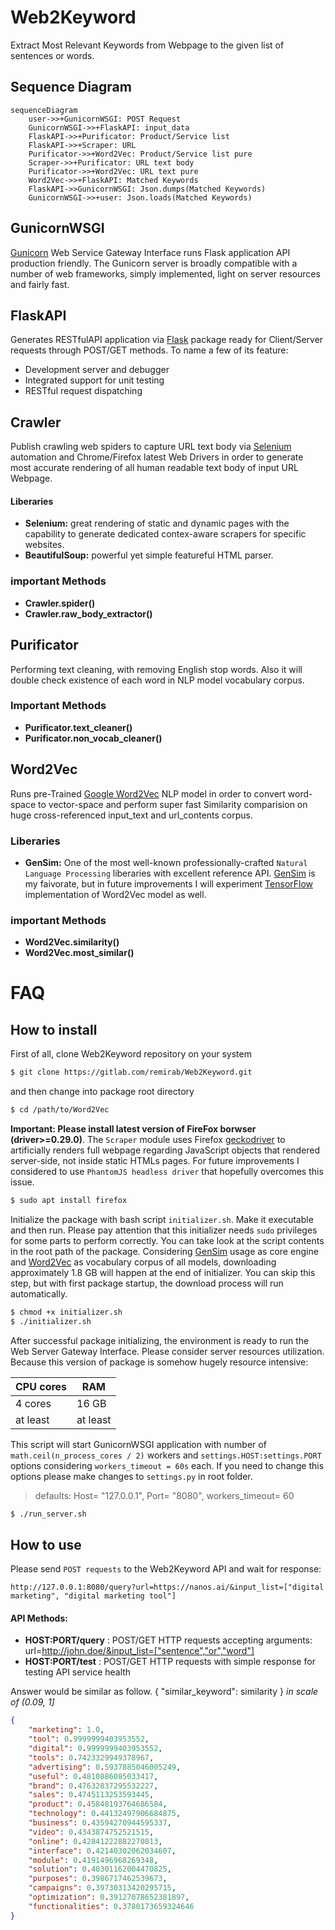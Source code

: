 # Web2Keyword
Extract Most Relevant Keywords from Webpage to the given list of sentences or words.

## Sequence Diagram
```mermaid
sequenceDiagram
    user->>+GunicornWSGI: POST Request
    GunicornWSGI->>+FlaskAPI: input_data
    FlaskAPI->>+Purificator: Product/Service list
    FlaskAPI->>+Scraper: URL
    Purificator->>+Word2Vec: Product/Service list pure
    Scraper->>+Purificator: URL text body
    Purificator->>+Word2Vec: URL text pure
    Word2Vec->>+FlaskAPI: Matched Keywords
    FlaskAPI->>GunicornWSGI: Json.dumps(Matched Keywords)
    GunicornWSGI->>+user: Json.loads(Matched Keywords)
```

## GunicornWSGI
[Gunicorn](https://gunicorn.org/) Web Service Gateway Interface runs Flask application API production friendly. The Gunicorn server is broadly compatible with a number of web frameworks, simply implemented, light on server resources and fairly fast.

## FlaskAPI
Generates RESTfulAPI application via [Flask](https://en.wikipedia.org/wiki/Flask_(web_framework)) package ready for Client/Server requests through POST/GET methods. To name a few of its feature:
* Development server and debugger
* Integrated support for unit testing
* RESTful request dispatching

## Crawler
Publish crawling web spiders to capture URL text body via [Selenium](https://www.selenium.dev/) automation and Chrome/Firefox latest Web Drivers in order to generate most accurate rendering of all human readable text body of input URL Webpage.
#### Liberaries
+ **Selenium:** great rendering of static and dynamic pages with the capability to generate dedicated contex-aware scrapers for specific websites. 
+ **BeautifulSoup:** powerful yet simple featureful HTML parser.
### important Methods
- **Crawler.spider()**
- **Crawler.raw_body_extractor()**
 
## Purificator
Performing text cleaning, with removing English stop words. Also it will double check existence of each word in NLP model vocabulary corpus.
### Important Methods
- **Purificator.text_cleaner()**
- **Purificator.non_vocab_cleaner()**

## Word2Vec
Runs pre-Trained [Google Word2Vec](https://code.google.com/archive/p/word2vec/) NLP model in order to convert word-space to vector-space and perform super fast Similarity comparision on huge cross-referenced input_text and url_contents corpus.
### Liberaries
+ **GenSim:** One of the most well-known professionally-crafted `Natural Language Processing` liberaries with excellent reference API. [GenSim](https://radimrehurek.com/gensim/) is my faivorate, but in future improvements I will experiment [TensorFlow](https://www.tensorflow.org/) implementation of Word2Vec model as well. 
### important Methods
- **Word2Vec.similarity()**
- **Word2Vec.most_similar()**

# FAQ
## How to install
First of all, clone Web2Keyword repository on your system
```bash
$ git clone https://gitlab.com/remirab/Web2Keyword.git
```
and then change into package root directory
```bash
$ cd /path/to/Word2Vec
```
**Important: Please install latest version of FireFox borwser (driver>=0.29.0)**. The `Scraper` module uses Firefox [geckodriver](https://github.com/mozilla/geckodriver) to artificially renders full webpage regarding JavaScript objects that rendered server-side, not inside static HTMLs pages. For future improvements I considered to use `PhantomJS headless driver` that hopefully overcomes this issue.
```bash
$ sudo apt install firefox
```
Initialize the package with bash script `initializer.sh`. Make it executable and then run. Please pay attention that this initializer needs `sudo` privileges for some parts to perform correctly. You can take look at the script contents in the root path of the package. Considering [GenSim](https://pypi.org/project/gensim/) usage as core engine and [Word2Vec](https://en.wikipedia.org/wiki/Word2vec) as vocabulary corpus of all models, downloading approximately 1.8 GB will happen at the end of initializer. You can skip this step, but with first package startup, the download process will run automatically. 
```bash
$ chmod +x initializer.sh
$ ./initializer.sh
```
After successful package initializing, the environment is ready to run the Web Server Gateway Interface. Please consider server resources utilization. Because this version of package is somehow hugely resource intensive:

| CPU cores     | RAM           |
| ------------- | ------------- |
| 4 cores       | 16 GB         |
| at least      | at least      |

This script will start GunicornWSGI application with number of `math.ceil(n_process_cores / 2)` workers and `settings.HOST:settings.PORT` options considering `workers_timeout = 60s` each. If you need to change this options please make changes to `settings.py` in root folder.

> defaults: Host= "127.0.0.1", Port= "8080", workers_timeout= 60

```bash
$ ./run_server.sh
```
## How to use
Please send `POST requests` to the Web2Keyword API and wait for response:
```
http://127.0.0.1:8080/query?url=https://nanos.ai/&input_list=["digital marketing", "digital marketing tool"]
```
#### API Methods:
+ **HOST:PORT/query** : POST/GET HTTP requests accepting arguments: url=http://john.doe/&input_list=["sentence","or","word"]
+ **HOST:PORT/test** : POST/GET HTTP requests with simple response for testing API service health

Answer would be similar as follow. { "similar_keyword": similarity } *in scale of (0.09, 1]*
```json
{
    "marketing": 1.0,
    "tool": 0.9999999403953552,
    "digital": 0.9999999403953552,
    "tools": 0.7423329949378967,
    "advertising": 0.5937885046005249,
    "useful": 0.4810886085033417,
    "brand": 0.47632837295532227,
    "sales": 0.4745113253593445,
    "product": 0.45848193764686584,
    "technology": 0.44132497906684875,
    "business": 0.43594270944595337,
    "video": 0.4343874752521515,
    "online": 0.42841222882270813,
    "interface": 0.42140302062034607,
    "module": 0.4191496968269348,
    "solution": 0.40301162004470825,
    "purposes": 0.3986717462539673,
    "campaigns": 0.39730313420295715,
    "optimization": 0.39127078652381897,
    "functionalities": 0.3780173659324646
}
```

